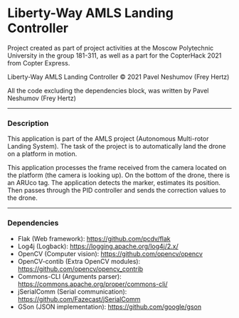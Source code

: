 # Liberty-Way AMLS Landing Controller

Project created as part of project activities at the Moscow Polytechnic University in the group 181-311, as well as a part for the CopterHack 2021 from Copter Express.

Liberty-Way AMLS Landing Controller © 2021 Pavel Neshumov (Frey Hertz)

All the code excluding the dependencies block, was written by Pavel Neshumov (Frey Hertz)

------------

### Description
This application is part of the AMLS project (Autonomous Multi-rotor Landing System).
The task of the project is to automatically land the drone on a platform in motion.

This application processes the frame received from the camera located on the platform (the camera is looking up). On the bottom of the drone, there is an ARUco tag. The application detects the marker, estimates its position. Then passes through the PID controller and sends the correction values to the drone.

------------

### Dependencies
- Flak (Web framework): https://github.com/pcdv/flak
- Log4j (Logback): https://logging.apache.org/log4j/2.x/
- OpenCV (Computer vision): https://github.com/opencv/opencv
- OpenCV-contib (Extra OpenCV modules): https://github.com/opencv/opencv_contrib
- Commons-CLI (Arguments parser): https://commons.apache.org/proper/commons-cli/
- jSerialComm (Serial communication): https://github.com/Fazecast/jSerialComm
- GSon (JSON implementation): https://github.com/google/gson


